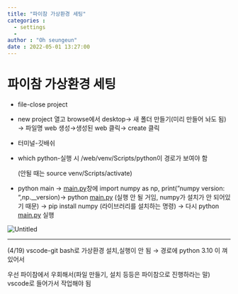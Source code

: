 ```yaml
---
title: "파이참 가상환경 세팅"
categories :
  - settings
  - 
author : "Oh seungeun"
date : 2022-05-01 13:27:00
---
```


# 파이참 가상환경 세팅

- file-close project
- new project 열고 browse에서 desktop→ 새 폴더 만들기(미리 만들어 놔도 됨) → 파일명 web 생성→생성된 web 클릭→ create 클릭
- 터미널-깃배쉬
- which python-실행 시 /web/venv/Scripts/python이 경로가 보여야 함
    
    (안될 때는 source venv/Scripts/activate)
    
- python main → [main.py](http://main.py)창에 import numpy as np, print(”numpy version: “,np.__version)→ python [main.py](http://main.py) (실행 안 될 거임, numpy가 설치가 안 되어있기 때문) → pip install numpy (라이브러리를 설치하는 명령) → 다시 python [main.py](http://main.py) 실행

![Untitled](/images/virt_set/Untitled.png)

---

(4/19) vscode-git bash로 가상환경 설치,실행이 안 됨 → 경로에 python 3.10 이 껴있어서

우선 파이참에서 우회해서(파일 만들기, 설치 등등은 파이참으로 진행하라는 말)  vscode로 들어가서 작업해야 됨